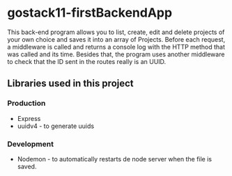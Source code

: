 # gostack11-firstBackendApp

This back-end program allows you to list, create, edit and delete projects of your own choice and saves it into an array of Projects.
Before each request, a middleware is called and returns a console log with the HTTP method that was called and its time. Besides that, the program uses another middleware to check that the ID sent in the routes really is an UUID.

## Libraries used in this project
### Production
- Express
- uuidv4 - to generate uuids

### Development
- Nodemon - to automatically restarts de node server when the file is saved.
